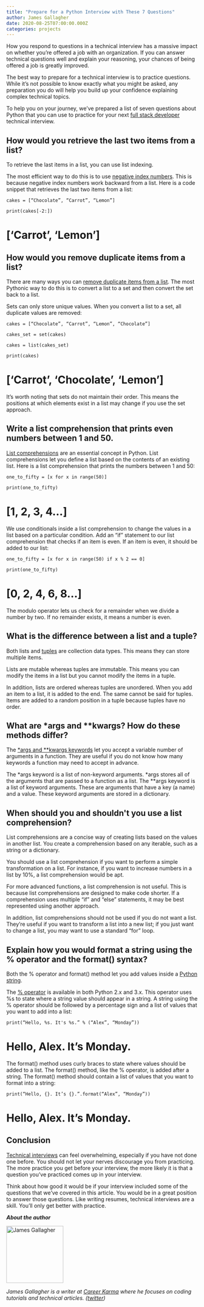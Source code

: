 ```yaml
---
title: "Prepare for a Python Interview with These 7 Questions"
author: James Gallagher
date: 2020-08-25T07:00:00.000Z
categories: projects
---
```


How you respond to questions in a technical interview has a massive impact on whether you’re offered a job with an organization. If you can answer technical questions well and explain your reasoning, your chances of being offered a job is greatly improved.

The best way to prepare for a technical interview is to practice questions. While it’s not possible to know exactly what you might be asked, any preparation you do will help you build up your confidence explaining complex technical topics.

To help you on your journey, we’ve prepared a list of seven questions about Python that you can use to practice for your next [full stack developer](https://careerkarma.com/blog/full-stack-developer/) technical interview.


## How would you retrieve the last two items from a list?

To retrieve the last items in a list, you can use list indexing. 

The most efficient way to do this is to use [negative index numbers](https://careerkarma.com/blog/python-array/). This is because negative index numbers work backward from a list. Here is a code snippet that retrieves the last two items from a list:

    cakes = [“Chocolate”, “Carrot”, “Lemon”]

    print(cakes[-2:])

# [‘Carrot’, ‘Lemon’]


## How would you remove duplicate items from a list?

There are many ways you can [remove duplicate items from a list](https://careerkarma.com/blog/python-remove-duplicates-from-list/). The most Pythonic way to do this is to convert a list to a set and then convert the set back to a list.

Sets can only store unique values. When you convert a list to a set, all duplicate values are removed:

    cakes = [“Chocolate”, “Carrot”, “Lemon”, “Chocolate”]

    cakes_set = set(cakes)

    cakes = list(cakes_set)

    print(cakes)

# [‘Carrot’, ‘Chocolate’, ‘Lemon’]

It’s worth noting that sets do not maintain their order. This means the positions at which elements exist in a list may change if you use the set approach.


## Write a list comprehension that prints even numbers between 1 and 50.

[List comprehensions](https://careerkarma.com/blog/python-list-comprehension/) are an essential concept in Python. List comprehensions let you define a list based on the contents of an existing list. Here is a list comprehension that prints the numbers between 1 and 50:

    one_to_fifty = [x for x in range(50)]

    print(one_to_fifty)

# [1, 2, 3, 4…]

We use conditionals inside a list comprehension to change the values in a list based on a particular condition. Add an “if” statement to our list comprehension that checks if an item is even. If an item is even, it should be added to our list:

    one_to_fifty = [x for x in range(50) if x % 2 == 0]

    print(one_to_fifty)

# [0, 2, 4, 6, 8…]

The modulo operator lets us check for a remainder when we divide a number by two. If no remainder exists, it means a number is even.


## What is the difference between a list and a tuple?

Both lists and [tuples](https://careerkarma.com/blog/python-tuples/) are collection data types. This means they can store multiple items.

Lists are mutable whereas tuples are immutable. This means you can modify the items in a list but you cannot modify the items in a tuple.

In addition, lists are ordered whereas tuples are unordered. When you add an item to a list, it is added to the end. The same cannot be said for tuples. Items are added to a random position in a tuple because tuples have no order.


## What are *args and **kwargs? How do these methods differ?

The [*args and **kwargs keywords](https://careerkarma.com/blog/python-args-kwargs/) let you accept a variable number of arguments in a function. They are useful if you do not know how many keywords a function may need to accept in advance.

The *args keyword is a list of non-keyword arguments. *args stores all of the arguments that are passed to a function as a list. The **args keyword is a list of keyword arguments. These are arguments that have a key (a name) and a value. These keyword arguments are stored in a dictionary.


## When should you and shouldn't you use a list comprehension?

List comprehensions are a concise way of creating lists based on the values in another list. You create a comprehension based on any iterable, such as a string or a dictionary.

You should use a list comprehension if you want to perform a simple transformation on a list. For instance, if you want to increase numbers in a list by 10%, a list comprehension would be apt.

For more advanced functions, a list comprehension is not useful. This is because list comprehensions are designed to make code shorter. If a comprehension uses multiple “if” and “else” statements, it may be best represented using another approach.

In addition, list comprehensions should not be used if you do not want a list. They’re useful if you want to transform a list into a new list; if you just want to change a list, you may want to use a standard “for” loop.


## Explain how you would format a string using the % operator and the format() syntax?

Both the % operator and format() method let you add values inside a [Python string](https://careerkarma.com/blog/python-string-methods/).

The [% operator](https://careerkarma.com/blog/python-what-does-s-mean/) is available in both Python 2.x and 3.x. This operator uses %s to state where a string value should appear in a string. A string using the % operator should be followed by a percentage sign and a list of values that you want to add into a list:

    print(“Hello, %s. It's %s.” % (“Alex”, “Monday”))

# Hello, Alex. It’s Monday.

The format() method uses curly braces to state where values should be added to a list. The format() method, like the % operator, is added after a string. The format() method should contain a list of values that you want to format into a string:

    print(“Hello, {}. It’s {}.”.format(“Alex”, “Monday”))

# Hello, Alex. It’s Monday.


## Conclusion

[Technical interviews](https://careerkarma.com/blog/technical-interviews/) can feel overwhelming, especially if you have not done one before. You should not let your nerves discourage you from practicing. The more practice you get before your interview, the more likely it is that a question you’ve practiced comes up in your interview.

Think about how good it would be if your interview included some of the questions that we’ve covered in this article. You would be in a great position to answer those questions. Like writing resumes, technical interviews are a skill. You’ll only get better with practice.


**_About the author_**

<img src="https://careerkarma.com/blog/wp-content/uploads/2020/01/james-gallagher-300x300.jpg" alt="James Gallagher" style="height:150px; width:150px; display:inline-block; horizontal-align:left;">

_James Gallagher is a writer at [Career Karma](https://careerkarma.com/) where he focuses on coding tutorials and technical articles. ([twitter](https://twitter.com/jamesg_oca))_